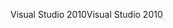 <span data-ttu-id="97f65-101">Visual Studio 2010</span><span class="sxs-lookup"><span data-stu-id="97f65-101">Visual Studio 2010</span></span>